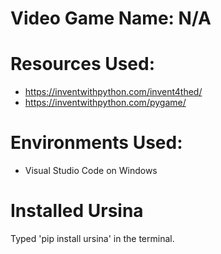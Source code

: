 # Video Game Name: N/A
# Resources Used: 
- https://inventwithpython.com/invent4thed/
- https://inventwithpython.com/pygame/
# Environments Used:
- Visual Studio Code on Windows

# Installed Ursina
Typed 'pip install ursina' in the terminal.



